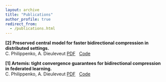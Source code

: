 ```yaml
---
layout: archive
title: "Publications"
author_profile: true
redirect_from:
  - /publications.html
---
```


**[2] Preserved central model for faster bidirectional compression in distributed settings.**  
C. Philippenko, A. Dieuleveut
[PDF](https://arxiv.org/abs/2102.12528) &nbsp;
[Code](https://github.com/philipco/mcm-bidirectional-compression)

**[1] Artemis: tight convergence guarantees for bidirectional compression in federated learning.**  
C. Philippenko, A. Dieuleveut 
[PDF](https://arxiv.org/abs/2006.14591) &nbsp;
[Code](https://github.com/philipco/artemis-bidirectional-compression) &nbsp;

<!--
{% if author.googlescholar %}
  You can also find my articles on <u><a href="{{author.googlescholar}}">my Google Scholar profile</a>.</u>
{% endif %}

{% include base_path %}

{% for post in site.publications reversed %}
  {% include archive-single.html %}
{% endfor %} -->
